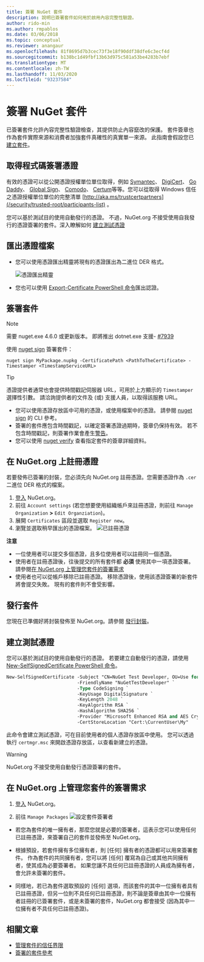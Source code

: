 ```yaml
---
title: 簽署 NuGet 套件
description: 說明已簽署套件如何用於啟用內容完整性驗證。
author: rido-min
ms.author: rmpablos
ms.date: 03/06/2018
ms.topic: conceptual
ms.reviewer: anangaur
ms.openlocfilehash: 81f8695d7b3cec73f3e18f90ddf38dfe6c3ecf4d
ms.sourcegitcommit: b138bc1d49fbf13b63d975c581a53be4283b7ebf
ms.translationtype: MT
ms.contentlocale: zh-TW
ms.lasthandoff: 11/03/2020
ms.locfileid: "93237584"
---
```

# <a name="signing-nuget-packages"></a>簽署 NuGet 套件

已簽署套件允許內容完整性驗證檢查，其提供防止內容竄改的保護。 套件簽章也作為套件實際來源和消費者加強套件真確性的真實單一來源。 此指南會假設您已[建立套件](creating-a-package.md)。

## <a name="get-a-code-signing-certificate"></a>取得程式碼簽署憑證

有效的憑證可以從公開憑證授權單位單位取得，例如 [Symantec](https://trustcenter.websecurity.symantec.com/process/trust/productOptions?productType=SoftwareValidationClass3)、 [DigiCert](https://www.digicert.com/code-signing/)、 [Go Daddy](https://www.godaddy.com/web-security/code-signing-certificate)、 [Global Sign](https://www.globalsign.com/en/code-signing-certificate/)、 [Comodo](https://www.comodo.com/e-commerce/code-signing/code-signing-certificate.php)、 [Certum](https://www.certum.eu/certum/cert,offer_en_open_source_cs.xml)等等。您可以從取得 Windows 信任之憑證授權單位單位的完整清單 [http://aka.ms/trustcertpartners](/security/trusted-root/participants-list) 。

您可以基於測試目的使用自動發行的憑證。 不過，NuGet.org 不接受使用自我發行的憑證簽署的套件。深入瞭解如何 [建立測試憑證](#create-a-test-certificate)

## <a name="export-the-certificate-file"></a>匯出憑證檔案

* 您可以使用憑證匯出精靈將現有的憑證匯出為二進位 DER 格式。

  ![憑證匯出精靈](../reference/media/CertificateExportWizard.png)

* 您也可以使用 [Export-Certificate PowerShell 命令](/powershell/module/pkiclient/export-certificate)匯出認證。

## <a name="sign-the-package"></a>簽署套件

> [!note]
> 需要 nuget.exe 4.6.0 或更新版本。 即將推出 dotnet.exe 支援- [#7939](https://github.com/NuGet/Home/issues/7939)

使用 [nuget sign](../reference/cli-reference/cli-ref-sign.md) 簽署套件：

```cli
nuget sign MyPackage.nupkg -CertificatePath <PathToTheCertificate> -Timestamper <TimestampServiceURL>
```

> [!Tip]
> 憑證提供者通常也會提供時間戳記伺服器 URL，可用於上方顯示的 `Timestamper` 選擇性引數。 請洽詢提供者的文件及 (或) 支援人員，以取得該服務 URL。

* 您可以使用憑證存放區中可用的憑證，或使用檔案中的憑證。 請參閱 [nuget sign](../reference/cli-reference/cli-ref-sign.md) 的 CLI 參考。
* 簽署的套件應包含時間戳記，以確定簽署憑證過期時，簽章仍保持有效。 若不包含時間戳記，則簽署作業會產生[警告](../reference/errors-and-warnings/NU3002.md)。
* 您可以使用 [nuget verify](../reference/cli-reference/cli-ref-verify.md) 查看指定套件的簽章詳細資料。

## <a name="register-the-certificate-on-nugetorg"></a>在 NuGet.org 上註冊憑證

若要發佈已簽署的封裝，您必須先向 NuGet.org 註冊憑證。您需要憑證作為 `.cer` 二進位 DER 格式的檔案。

1. [登入](https://www.nuget.org/users/account/LogOn?returnUrl=%2F) NuGet.org。
1. 前往 `Account settings` (若您想要使用組織帳戶來註冊憑證，則前往 `Manage Organization` **>** `Edit Organziation`)。
1. 展開 `Certificates` 區段並選取 `Register new`。
1. 瀏覽並選取稍早匯出的憑證檔案。
  ![已註冊憑證](../reference/media/registered-certs.png)

**注意**
* 一位使用者可以提交多個憑證，且多位使用者可以註冊同一個憑證。
* 使用者在註冊憑證後，往後提交的所有套件都 **必須** 使用其中一項憑證簽署。 請參閱[在 NuGet.org 上管理您套件的簽署需求](#manage-signing-requirements-for-your-package-on-nugetorg)
* 使用者也可以從帳戶移除已註冊憑證。 移除憑證後，使用該憑證簽署的新套件將會提交失敗。 現有的套件則不會受影響。

## <a name="publish-the-package"></a>發行套件

您現在已準備好將封裝發佈至 NuGet.org。請參閱 [發行封裝](../nuget-org/Publish-a-package.md)。

## <a name="create-a-test-certificate"></a>建立測試憑證

您可以基於測試目的使用自動發行的憑證。 若要建立自動發行的憑證，請使用 [New-SelfSignedCertificate PowerShell 命令](/powershell/module/pkiclient/new-selfsignedcertificate)。

```ps
New-SelfSignedCertificate -Subject "CN=NuGet Test Developer, OU=Use for testing purposes ONLY" `
                          -FriendlyName "NuGetTestDeveloper" `
                          -Type CodeSigning `
                          -KeyUsage DigitalSignature `
                          -KeyLength 2048 `
                          -KeyAlgorithm RSA `
                          -HashAlgorithm SHA256 `
                          -Provider "Microsoft Enhanced RSA and AES Cryptographic Provider" `
                          -CertStoreLocation "Cert:\CurrentUser\My" 
```

此命令會建立測試憑證，可在目前使用者的個人憑證存放區中使用。 您可以透過執行 `certmgr.msc` 來開啟憑證存放區，以查看新建立的憑證。

> [!Warning]
> NuGet.org 不接受使用自動發行憑證簽署的套件。

## <a name="manage-signing-requirements-for-your-package-on-nugetorg"></a>在 NuGet.org 上管理您套件的簽署需求
1. [登入](https://www.nuget.org/users/account/LogOn?returnUrl=%2F) NuGet.org。

1. 前往 `Manage Packages` 
   ![設定套件簽署者](../reference/media/configure-package-signers.png)

* 若您為套件的唯一擁有者，那麼您就是必要的簽署者，這表示您可以使用任何已註冊憑證，來簽署自己的套件並發佈至 NuGet.org。

* 根據預設，若套件擁有多位擁有者，則 [任何] 擁有者的憑證都可以用來簽署套件。 作為套件的共同擁有者，您可以將 [任何] 覆寫為自己或其他共同擁有者，使其成為必要簽署者。 如果您讓不具任何已註冊憑證的人員成為擁有者，會允許未簽署的套件。 

* 同樣地，若已為套件選取預設的 [任何] 選項，而該套件的其中一位擁有者具有已註冊憑證，但另一位則不具任何已註冊憑證，則不論是簽章由其中一位擁有者註冊的已簽署套件，或是未簽署的套件，NuGet.org 都會接受 (因為其中一位擁有者不具任何已註冊憑證)。

## <a name="related-articles"></a>相關文章

- [管理套件的信任界限](../consume-packages/installing-signed-packages.md)
- [簽署的套件參考](../reference/Signed-Packages-Reference.md)